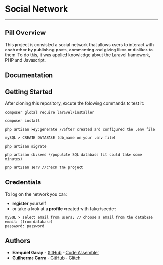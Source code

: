 # Social Network
---
## Pill Overview
This project is consisted a social network that allows users to interact with each other by publishing posts, commenting and giving likes or dislikes to them.
To do this, it was applied knowledge about the Laravel framework, PHP and Javascript.
## Documentation

## Getting Started
After cloning this repository, excute the folowing commands to test it:
````
composer global require laravel/installer
````
````
composer install
````
````
php artisan key:generate //after created and configured the .env file
````
````
mySQL > CREATE DATABASE (db_name on your .env file)
````
````
php artisan migrate
````
````
php artisan db:seed //populate SQL database (it could take some minutes)
````
````
php artisan serv //check the project
````
## Credentials
To log on the network you can:
* **register** yourself
* or take a look at a **profile** created with faker/seeder:
````
mySQL > select email from users; // choose a email from the database
email: (from database)
password: password
````
## Authors

* **Ezequiel Garay** - [GitHub](https://github.com/ezemgaray) - [Code Assembler](https://code.assemblerschool.com/ezequiel-garay)
* **Guilherme Carra** - [GitHub](https://github.com/GuilhermeCarra/) - [Glitch](https://glitch.com/@GuilhermeCarra/)